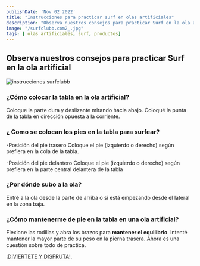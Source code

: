 ```yaml
---
publishDate: 'Nov 02 2022'
title: "Instrucciones para practicar surf en olas artificiales"
description: "Observa nuestros consejos para practicar Surf en la ola artificial «NEW WAVE» by SURF INDOOR BLANES"
image: "/surfclubb.com2_.jpg"
tags: [ olas artificiales, surf, productos]
---
```


## Observa nuestros consejos para practicar Surf en la ola artificial

<img src="/surfclubb.com16.jpg" width={650} height={340} title="instrucciones surfclubb"></img>

### ¿Cómo colocar la tabla en la ola artificial?

Coloque la parte dura y deslizante mirando hacia abajo. Coloqué la punta de la tabla en dirección opuesta a la corriente.

### ¿ Como se colocan  los pies en la tabla para surfear?

-Posición del pie trasero
Coloque el pie (izquierdo o derecho) según prefiera en la cola de la tabla.

-Posición del pie delantero
Coloque el pie (izquierdo o derecho) según prefiera en la parte central delantera de la tabla

### ¿Por dónde subo a la ola?

Entré a la ola desde la parte de arriba o si está empezando desde el lateral en la zona baja.

### ¿Cómo mantenerme de pie en la tabla en una ola artificial?

Flexione las rodillas y abra los brazos para **mantener el equilibrio**. Intenté mantener la mayor parte de su peso en la pierna trasera.
Ahora es una cuestión sobre todo de práctica.



[¡DIVIERTETE Y DISFRUTA!](https://surfclubb.com). 


